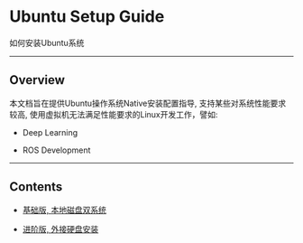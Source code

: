 # Ubuntu Setup Guide

如何安装Ubuntu系统

---

## Overview

本文档旨在提供Ubuntu操作系统Native安装配置指导, 支持某些对系统性能要求较高, 使用虚拟机无法满足性能要求的Linux开发工作，譬如:

* Deep Learning

* ROS Development

---

## Contents

* [基础版, 本地磁盘双系统](doc/ubuntu-windows/Ubuntu双系统.pdf)

* [进阶版, 外接硬盘安装](doc/external-disk/README.md)